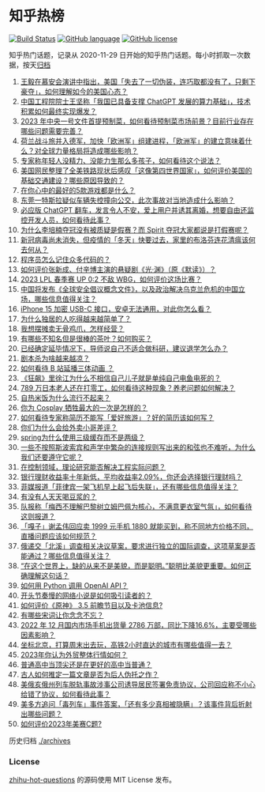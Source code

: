 # 知乎热榜
[![Build Status](https://github.com/ToWeLong/zhihu-hot-questions/workflows/CI/badge.svg)](https://github.com/ToWeLong/zhihu-hot-questions/actions)
[![GitHub language](https://img.shields.io/badge/language-golang-orange.svg)](https://golang.org/)
[![GitHub license](https://img.shields.io/github/license/ToWeLong/zhihu-hot-questions)](https://github.com/ToWeLong/zhihu-hot-questions/blob/main/LICENSE)

知乎热门话题，记录从 2020-11-29 日开始的知乎热门话题。每小时抓取一次数据，按天[归档](./archives)

<!-- BEGIN -->

1. [王毅在慕安会演讲中指出，美国「失去了一切伪装，连巧取都没有了，只剩下豪夺」，如何理解如今的美国心态？](https://www.zhihu.com/question/584878428)
1. [中国工程院院士王坚称「我国已具备支撑 ChatGPT 发展的算力基础」，技术积累如何最终实现爆发？](https://www.zhihu.com/question/584877756)
1. [2023 年中央一号文件首提预制菜，如何看待预制菜市场前景？目前行业存在哪些问题需要完善？](https://www.zhihu.com/question/584280924)
1. [荷兰战斗旅并入德军，加快「欧洲军」组建进程，「欧洲军」的建立意味着什么？对全球力量格局将造成哪些影响？](https://www.zhihu.com/question/584797243)
1. [专家称年轻人没精力、没能力生那么多孩子，如何看待这个说法？](https://www.zhihu.com/question/584770549)
1. [美国网民整理了全美铁路现状后感叹「这像第四世界国家」，如何评价美国的基础交通建设？哪些原因导致的？](https://www.zhihu.com/question/584844327)
1. [在你心中的最好的5款游戏都是什么？](https://www.zhihu.com/question/583486075)
1. [东莞一特斯拉疑似车辆失控撞向公交，此次事故对当地造成什么影响？](https://www.zhihu.com/question/584587994)
1. [必应版 ChatGPT 翻车，发言令人不安，爱上用户并诱其离婚，想要自由还监控开发人员，如何看待此事？](https://www.zhihu.com/question/584714936)
1. [为什么李培楠夺冠没有被质疑是假赛？而 Spirit 夺冠大家都说是打假赛呢？](https://www.zhihu.com/question/584208365)
1. [新冠病毒尚未消失，但疫情的「冬天」快要过去，家里的布洛芬连花清瘟该何去何从？](https://www.zhihu.com/question/584805716)
1. [程序员怎么记住众多代码的？](https://www.zhihu.com/question/580392430)
1. [如何评价张新成、付辛博主演的悬疑剧《光·渊》（原《默读》）？](https://www.zhihu.com/question/584770532)
1. [2023 LPL 春季赛 UP 0:2 不敌 WBG，如何评价这场比赛？](https://www.zhihu.com/question/584872235)
1. [中国将发布《全球安全倡议概念文件》，以及政治解决乌克兰危机的中国立场，哪些信息值得关注？](https://www.zhihu.com/question/584905257)
1. [iPhone 15 加密 USB-C 接口，安卓无法通用，对此你怎么看？](https://www.zhihu.com/question/584449780)
1. [为什么独居的人吃得越来越简单了？](https://www.zhihu.com/question/558709005)
1. [我想摆摊卖无骨鸡爪，怎样经营？](https://www.zhihu.com/question/583688713)
1. [有哪些不知名但是很棒的茶叶？如何购买？](https://www.zhihu.com/question/20813315)
1. [已经确定延毕情况下，导师说自己不适合做科研，建议退学怎么办？](https://www.zhihu.com/question/584465453)
1. [剧本杀为啥越来越凉？](https://www.zhihu.com/question/459243682)
1. [如何看待 B 站延播三体动画 ？](https://www.zhihu.com/question/584363228)
1. [《狂飙》里徐江为什么不相信自己儿子就是单纯自己电鱼电死的？](https://www.zhihu.com/question/580488824)
1. [789 万日本老人还在打零工，如何看待这种现象？养老问题如何解决？](https://www.zhihu.com/question/584570107)
1. [自热米饭为什么流行不起来？](https://www.zhihu.com/question/23910876)
1. [你为 Cosplay 牺牲最大的一次是怎样的？](https://www.zhihu.com/question/37709843)
1. [如何看待专家称简历不能写「爱好旅游」？好的简历该如何写？](https://www.zhihu.com/question/583780361)
1. [你们为什么会给外卖小哥差评？](https://www.zhihu.com/question/49754447)
1. [spring为什么使用三级缓存而不是两级？](https://www.zhihu.com/question/445446018)
1. [一些不按照斯波索宾和声学中繁杂的连接规则写出来的和弦也不难听，为什么我们还要遵守它呢？](https://www.zhihu.com/question/584510595)
1. [在控制领域，理论研究能否解决工程实际问题？](https://www.zhihu.com/question/584308336)
1. [银行理财收益率十年新低，平均收益率2.09%，你还会选择银行理财吗？](https://www.zhihu.com/question/584829788)
1. [菲媒报道「菲律宾一架飞机早上起飞后失联」，还有哪些信息值得关注？](https://www.zhihu.com/question/584789018)
1. [有没有人天天喝豆浆的？](https://www.zhihu.com/question/315036096)
1. [队报称「梅西不理解巴黎树立姆巴佩为核心，不满意更衣室气氛」，如何看待这则报道？](https://www.zhihu.com/question/584367813)
1. [「嘎子」谢孟伟回应卖 1999 元手机 1880 就能买到，称不同地方价格不同，直播问题应该如何规范？](https://www.zhihu.com/question/583738375)
1. [俄递交「北溪」调查相关决议草案，要求进行独立的国际调查，这项草案是否能通过？哪些信息值得关注？](https://www.zhihu.com/question/584792631)
1. [“在这个世界上，缺的从来不是美貌，而是聪明。”聪明比美貌更重要。如何正确理解这句话？](https://www.zhihu.com/question/583958944)
1. [如何用 Python 调用 OpenAI API？](https://www.zhihu.com/question/575983484)
1. [开头节奏慢的网络小说是如何吸引读者的？](https://www.zhihu.com/question/565630954)
1. [如何评价《原神》 3.5 前瞻节目以及卡池信息?](https://www.zhihu.com/question/584701753)
1. [有哪些宋词让你念念不忘？](https://www.zhihu.com/question/577743293)
1. [2022 年 12 月国内市场手机出货量 2786 万部，同比下降16.6%，主要受哪些因素影响？](https://www.zhihu.com/question/584685635)
1. [坐标北京，打算周末出去玩，高铁2小时直达的城市有哪些值得一去？](https://www.zhihu.com/question/582817624)
1. [2023年你认为外贸整体行情如何？](https://www.zhihu.com/question/578101042)
1. [普通高中当顶尖还是在更好的高中当普通？](https://www.zhihu.com/question/584579265)
1. [古人如何推定一篇文章是否为后人伪托之作？](https://www.zhihu.com/question/545750869)
1. [美俄亥俄州列车脱轨事故涉事公司诱导居民签署免责协议，公司回应称不小心给错了协议，如何看待此事？](https://www.zhihu.com/question/584766579)
1. [美多方追问「毒列车」事件答案，「还有多少真相被隐瞒」？该事件背后折射出哪些问题？](https://www.zhihu.com/question/584585535)
1. [如何评价2023年美赛C题?](https://www.zhihu.com/question/584584346)

<!-- END -->

历史归档 [./archives](./archives)


### License
[zhihu-hot-questions](https://github.com/towelong/zhihu-hot-questions) 的源码使用 MIT License 发布。